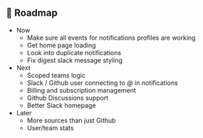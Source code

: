 ## 🎯 Roadmap

- Now
   - Make sure all events for notifications profiles are working
   - Get home page loading
   - Look into duplicate notifications
   - Fix digest slack message styling
- Next
   - Scoped teams logic
   - Slack / Github user connecting to @ in notifications
   - Billing and subscription management
   - Github Discussions support
   - Better Slack homepage
- Later
   - More sources than just Github
   - User/team stats